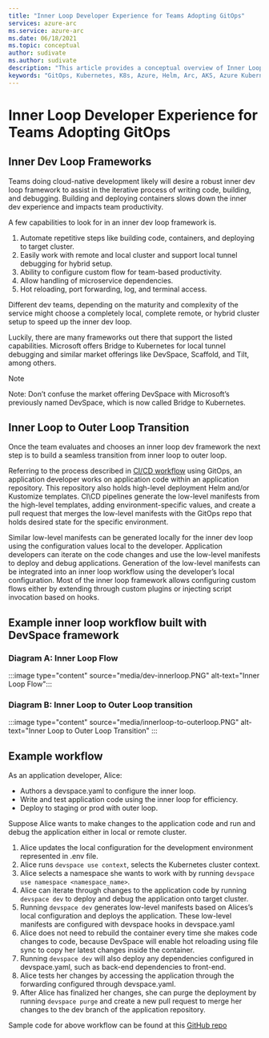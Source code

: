 ```yaml
---
title: "Inner Loop Developer Experience for Teams Adopting GitOps"
services: azure-arc
ms.service: azure-arc
ms.date: 06/18/2021
ms.topic: conceptual
author: sudivate
ms.author: sudivate
description: "This article provides a conceptual overview of Inner Loop Developer Experience for Teams Adopting GitOps "
keywords: "GitOps, Kubernetes, K8s, Azure, Helm, Arc, AKS, Azure Kubernetes Service, containers, CI, CD, Azure DevOps, Inner loop, Dev Experience"
---
```

# Inner Loop Developer Experience for Teams Adopting GitOps

## Inner Dev Loop Frameworks

Teams doing cloud-native development likely will desire a robust inner dev loop framework to assist in the iterative process of writing code, building, and debugging. Building and deploying containers slows down the inner dev experience and impacts team productivity.

A few capabilities to look for in an inner dev loop framework is.

 
1. Automate repetitive steps like building code, containers, and deploying to target cluster. 
1. Easily work with remote and local cluster and support local tunnel debugging for hybrid setup.
1. Ability to configure custom flow for team-based productivity.  
1. Allow handling of microservice dependencies. 
1. Hot reloading, port forwarding, log, and terminal access. 



Different dev teams, depending on the maturity and complexity of the service might choose a completely local, complete remote, or hybrid cluster setup to speed up the inner dev loop. 

Luckily, there are many frameworks out there that support the listed capabilities. Microsoft offers Bridge to Kubernetes for local tunnel debugging and similar market offerings like DevSpace, Scaffold, and Tilt, among others.

> [!NOTE]
> Note: Don’t confuse the market offering DevSpace with Microsoft’s previously named DevSpace, which is now called Bridge to Kubernetes. 


## Inner Loop to Outer Loop Transition 

Once the team evaluates and chooses an inner loop dev framework the next step is to build a seamless transition from inner loop to outer loop. 

Referring to the process described in [CI/CD workflow](conceptual-gitops-ci-cd.md) using GitOps, an application developer works on application code within an application repository. This repository also holds high-level deployment Helm and/or Kustomize templates. CI\CD pipelines generate the low-level manifests from the high-level templates, adding environment-specific values, and create a pull request that merges the low-level manifests with the GitOps repo that holds desired state for the specific environment. 

Similar low-level manifests can be generated locally for the inner dev loop using the configuration values local to the developer. Application developers can iterate on the code changes and use the low-level manifests to deploy and debug applications. Generation of the low-level manifests can be integrated into an inner loop workflow using the developer’s local configuration. Most of the inner loop framework allows configuring custom flows either by extending through custom plugins or injecting script invocation based on hooks. 

## Example inner loop workflow built with DevSpace framework


### Diagram A: Inner Loop Flow
:::image type="content" source="media/dev-innerloop.PNG" alt-text="Inner Loop Flow":::

### Diagram B: Inner Loop to Outer Loop transition
:::image type="content" source="media/innerloop-to-outerloop.PNG" alt-text="Inner Loop to Outer Loop Transition" :::


## Example workflow
As an application developer, Alice:
- Authors a devspace.yaml to configure the inner loop.
- Write and test application code using the inner loop for efficiency.
- Deploy to staging or prod with outer loop.


Suppose Alice wants to make changes to the application code and run and debug the application either in local or remote cluster.

1. Alice updates the local configuration for the development environment represented in .env file.
1. Alice runs `devspace use context`, selects the Kubernetes cluster context.
3.	Alice selects a namespace she wants to work with by running `devspace use namespace <namespace_name>`.
1.	Alice can iterate through changes to the application code by running `devspace dev` to deploy and debug the application onto target cluster.
1.	Running `devspace dev` generates low-level manifests based on Alices’s local configuration and deploys the application. These low-level manifests are configured with devspace hooks in devspace.yaml
1. Alice does not need to rebuild the container every time she makes code changes to code, because DevSpace will enable hot reloading using file sync to copy her latest changes inside the container.
1. Running `devspace dev` will also deploy any dependencies configured in devspace.yaml, such as back-end dependencies to front-end. 
1. Alice tests her changes by accessing the application through the forwarding configured through devspace.yaml.
1. After Alice has finalized her changes, she can purge the deployment by running `devspace purge` and create a new pull request to merge her changes to the dev branch of the application repository.

Sample code for above workflow can be found at this [GitHub repo](https://github.com/Azure/arc-cicd-demo-src)
